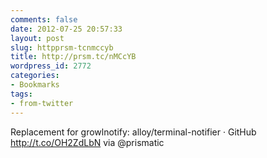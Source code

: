 ```yaml
---
comments: false
date: 2012-07-25 20:57:33
layout: post
slug: httpprsm-tcnmccyb
title: http://prsm.tc/nMCcYB
wordpress_id: 2772
categories:
- Bookmarks
tags:
- from-twitter
---
```


Replacement for growlnotify: alloy/terminal-notifier · GitHub http://t.co/OH2ZdLbN via @prismatic
